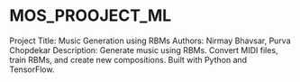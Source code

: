 # MOS_PROOJECT_ML
Project Title: Music Generation using RBMs  Authors: Nirmay Bhavsar, Purva Chopdekar  Description: Generate music using RBMs. Convert MIDI files, train RBMs, and create new compositions. Built with Python and TensorFlow.

